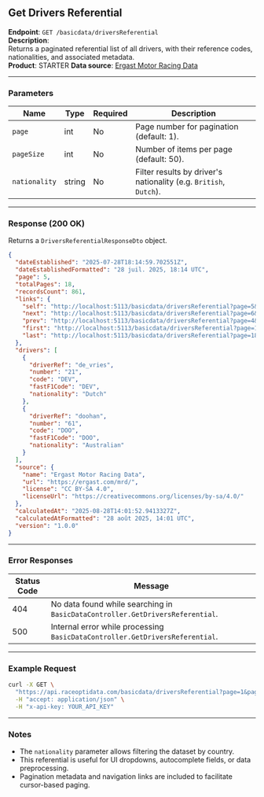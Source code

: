 ## Get Drivers Referential

**Endpoint**: `GET /basicdata/driversReferential`  
**Description**:  
Returns a paginated referential list of all drivers, with their reference codes, nationalities, and associated metadata.  
**Product**: STARTER
**Data source**: [Ergast Motor Racing Data](https://ergast.com/mrd/)

---

### Parameters

| Name         | Type   | Required | Description |
|--------------|--------|----------|-------------|
| `page`       | int    | No       | Page number for pagination (default: 1). |
| `pageSize`   | int    | No       | Number of items per page (default: 50). |
| `nationality`| string | No       | Filter results by driver's nationality (e.g. `British`, `Dutch`). |

---

### Response (200 OK)

Returns a `DriversReferentialResponseDto` object.

```json
{
  "dateEstablished": "2025-07-28T18:14:59.702551Z",
  "dateEstablishedFormatted": "28 juil. 2025, 18:14 UTC",
  "page": 5,
  "totalPages": 18,
  "recordsCount": 861,
  "links": {
    "self": "http://localhost:5113/basicdata/driversReferential?page=5&pageSize=50",
    "next": "http://localhost:5113/basicdata/driversReferential?page=6&pageSize=50",
    "prev": "http://localhost:5113/basicdata/driversReferential?page=4&pageSize=50",
    "first": "http://localhost:5113/basicdata/driversReferential?page=1&pageSize=50",
    "last": "http://localhost:5113/basicdata/driversReferential?page=18&pageSize=50"
  },
  "drivers": [
    {
      "driverRef": "de_vries",
      "number": "21",
      "code": "DEV",
      "fastF1Code": "DEV",
      "nationality": "Dutch"
    },
    {
      "driverRef": "doohan",
      "number": "61",
      "code": "DOO",
      "fastF1Code": "DOO",
      "nationality": "Australian"
    }
  ],
  "source": {
    "name": "Ergast Motor Racing Data",
    "url": "https://ergast.com/mrd/",
    "license": "CC BY-SA 4.0",
    "licenseUrl": "https://creativecommons.org/licenses/by-sa/4.0/"
  },
  "calculatedAt": "2025-08-28T14:01:52.9413327Z",
  "calculatedAtFormatted": "28 août 2025, 14:01 UTC",
  "version": "1.0.0"
}
```

---

### Error Responses

| Status Code | Message |
|-------------|---------|
| 404         | No data found while searching in `BasicDataController.GetDriversReferential`. |
| 500         | Internal error while processing `BasicDataController.GetDriversReferential`.  |

---

### Example Request

```bash
curl -X GET \
  "https://api.raceoptidata.com/basicdata/driversReferential?page=1&pageSize=50&nationality=British" \
  -H "accept: application/json" \
  -H "x-api-key: YOUR_API_KEY"
```

---

### Notes

- The `nationality` parameter allows filtering the dataset by country.
- This referential is useful for UI dropdowns, autocomplete fields, or data preprocessing.
- Pagination metadata and navigation links are included to facilitate cursor-based paging.
